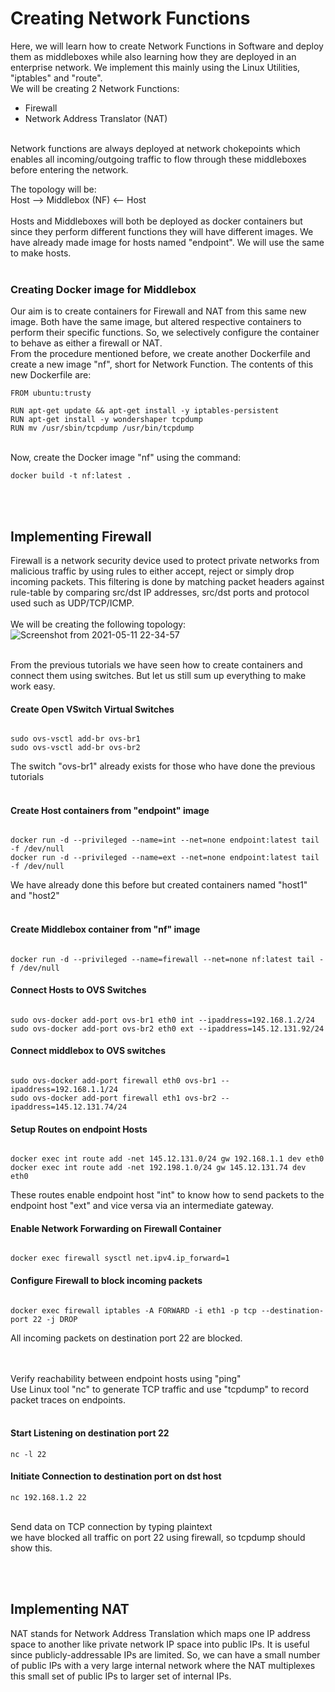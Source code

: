 # Creating Network Functions
Here, we will learn how to create Network Functions in Software and deploy them as middleboxes while also learning how they are deployed in an enterprise network. We implement this mainly using the Linux Utilities, "iptables" and "route". <br>
We will be creating 2 Network Functions:
- Firewall
- Network Address Translator (NAT)
<br>
Network functions are always deployed at network chokepoints which enables all incoming/outgoing traffic to flow through these middleboxes before entering the network.<br>

The topology will be: <br>
Host --> Middlebox (NF) <-- Host
<br><br>
Hosts and Middleboxes will both be deployed as docker containers but since they perform different functions they will have different images.
We have already made image for hosts named "endpoint". We will use the same to make hosts.<br><br>

### Creating Docker image for Middlebox
Our aim is to create containers for Firewall and NAT from this same new image. Both have the same image, but altered respective containers to perform their specific functions. So, we selectively configure the container to behave as either a firewall or NAT.
<br>
From the procedure mentioned before, we create another Dockerfile and create a new image "nf", short for Network Function. The contents of this new Dockerfile are:
<pre><code>FROM ubuntu:trusty

RUN apt-get update && apt-get install -y iptables-persistent
RUN apt-get install -y wondershaper tcpdump
RUN mv /usr/sbin/tcpdump /usr/bin/tcpdump</code></pre>

<br>
Now, create the Docker image "nf" using the command:
<pre><code>docker build -t nf:latest .</code></pre>

<br><br>
## Implementing Firewall
Firewall is a network security device used to protect private networks from malicious traffic by using rules to either accept, reject or simply drop incoming packets. This filtering is done by matching packet headers against rule-table by comparing src/dst IP addresses, src/dst ports and protocol used such as UDP/TCP/ICMP.<br><br>
We will be creating the following topology:<br>
![Screenshot from 2021-05-11 22-34-57](https://user-images.githubusercontent.com/72344834/117856486-48786900-b2a9-11eb-8a0d-274e266b87ba.png)

<br>
From the previous tutorials we have seen how to create containers and connect them using switches. But let us still sum up everything to make work easy. <br>

#### Create Open VSwitch Virtual Switches
<pre><code>
sudo ovs-vsctl add-br ovs-br1
sudo ovs-vsctl add-br ovs-br2
</code></pre>
The switch "ovs-br1" already exists for those who have done the previous tutorials
<br><br>

#### Create Host containers from "endpoint" image
<pre><code>
docker run -d --privileged --name=int --net=none endpoint:latest tail -f /dev/null
docker run -d --privileged --name=ext --net=none endpoint:latest tail -f /dev/null
</code></pre>
We have already done this before but created containers named "host1" and "host2"
<br><br>

#### Create Middlebox container from "nf" image
<pre><code>
docker run -d --privileged --name=firewall --net=none nf:latest tail -f /dev/null
</code></pre>

#### Connect Hosts to OVS Switches
<pre><code>
sudo ovs-docker add-port ovs-br1 eth0 int --ipaddress=192.168.1.2/24
sudo ovs-docker add-port ovs-br2 eth0 ext --ipaddress=145.12.131.92/24
</code></pre>

#### Connect middlebox to OVS switches
<pre><code>
sudo ovs-docker add-port firewall eth0 ovs-br1 --ipaddress=192.168.1.1/24
sudo ovs-docker add-port firewall eth1 ovs-br2 --ipaddress=145.12.131.74/24
</code></pre>

#### Setup Routes on endpoint Hosts
<pre><code>
docker exec int route add -net 145.12.131.0/24 gw 192.168.1.1 dev eth0
docker exec int route add -net 192.198.1.0/24 gw 145.12.131.74 dev eth0
</code></pre>
These routes enable endpoint host "int" to know how to send packets to the endpoint host "ext" and vice versa via an intermediate gateway.

#### Enable Network Forwarding on Firewall Container
<pre><code>
docker exec firewall sysctl net.ipv4.ip_forward=1
</code></pre>

#### Configure Firewall to block incoming packets
<pre><code>
docker exec firewall iptables -A FORWARD -i eth1 -p tcp --destination-port 22 -j DROP
</code></pre>
All incoming packets on destination port 22 are blocked.

<br><br>
Verify reachability between endpoint hosts using "ping" <br>
Use Linux tool "nc" to generate TCP traffic and use "tcpdump" to record packet traces on endpoints.<br><br>

#### Start Listening on destination port 22
<pre><code>nc -l 22</code></pre>

#### Initiate Connection to destination port on dst host
<pre><code>nc 192.168.1.2 22 </code></pre>

<br>
Send data on TCP connection by typing plaintext<br>
we have blocked all traffic on port 22 using firewall, so tcpdump should show this.

<br><br>
## Implementing NAT
NAT stands for Network Address Translation which maps one IP address space to another like private network IP space into public IPs. It is useful since publicly-addressable IPs are limited. So, we can have a small number of public IPs with a very large internal network where the NAT multiplexes this small set of public IPs to larger set of internal IPs.
